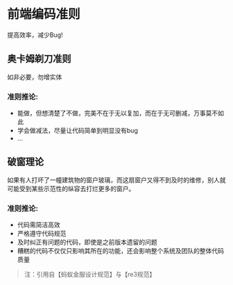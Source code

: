 # 前端编码准则

提高效率，减少Bug!

## 奥卡姆剃刀准则

如非必要，勿增实体

### 准则推论:
+ 能做，但想清楚了不做，完美不在于无以复加，而在于无可删减，万事莫不如此
+ 学会做减法，尽量让代码简单到明显没有bug
+ ...

## 破窗理论

如果有人打坏了一幢建筑物的窗户玻璃，而这扇窗户又得不到及时的维修，别人就可能受到某些示范性的纵容去打烂更多的窗户。

### 准则推论:
+ 代码需简洁高效
+ 严格遵守代码规范
+ 及时纠正有问题的代码，即使是之前版本遗留的问题
+ 糟糕的代码不仅仅只影响其所在的功能，还会影响整个系统及团队的整体代码质量

> 注：引用自【蚂蚁金服设计规范】与【re3规范】
